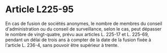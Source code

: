# Article L225-95

En cas de fusion de sociétés anonymes, le nombre de membres du conseil d'administration ou du conseil de surveillance, selon le cas, peut dépasser le nombre de vingt-quatre, prévu aux articles L. 225-17 et L. 225-69, pendant un délai de trois ans à compter de la date de la fusion fixée à l'article L. 236-4, sans pouvoir être supérieur à trente.
